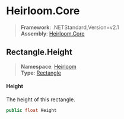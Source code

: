 # Heirloom.Core

> **Framework**: .NETStandard,Version=v2.1  
> **Assembly**: [Heirloom.Core][0]  

## Rectangle.Height

> **Namespace**: [Heirloom][0]  
> **Type**: [Rectangle][1]  

#### Height

The height of this rectangle.

```cs
public float Height
```

[0]: ../Heirloom.Core.md
[1]: Heirloom.Rectangle.md
